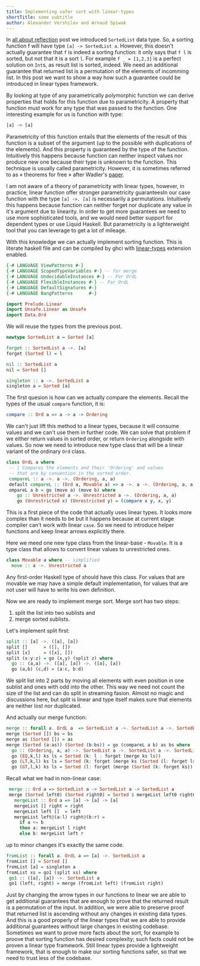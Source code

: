 ```yaml
---
title: Implementing safer sort with linear-types
shortTitle: some subtitle
author: Alexander Vershilov and Arnaud Spiwak
---
```


In [all about reflection](https://www.tweag.io/posts/2017-12-21-reflection-tutorial.html)
post we introduced `SortedList` data type. So, a sorting function f will have type
`[a] -> SortedList a`. However, this doesn't actually guarantee that `f` is indeed
a sorting function: it only says that `f l` is sorted, but not that it is a sort `l`.
For example `f _ = [1,2,3]` is a perfect solution on `Int`s, as result list is sorted,
indeed. We need an additional guarantee that returned list is a permutation of the
elements of incomming list. In this post we want to show a way how such a guarantee
could be introduced in linear types framework.

By looking at type of any parametrically polymorphic function we can derive properties
that holds for this function due to parametricity. A property that function must work
for any type that was passed to the function. One interesting example for us is function
with type:

```haskell
[a] -> [a]
```

Parametricity of this function entails  that the elements of the result of this function
is a subset of the argument (up to the possible with duplications of the elements). And
this property is guaranteed by the type of the function. Intuitively this happens because
function can neither inspect values nor produce new one because their type is unknown to
the function.  This technique is usually called parametricity. However, it is sometimes
referred to as « theorems for free » after Wadler's [paper](http://citeseer.ist.psu.edu/viewdoc/summary?doi=10.1.1.38.9875).

I am not aware of a theory of parametricity with linear types, however, in practice,
linear function offer stronger parametricity guaranteesIn our case function with the 
type `[a] ->. [a]` is necessarily a permutations. Intuitively this happens because function
can neither forget nor duplicate any value
in it's argument due to linearity. In order to get more guarantees we need to use more
sophisticated tools, and we would need better support for dependent types or use Liquid
Haskell. But parametricity is a lighterweight tool that you can leverage to get a lot of
mileage.

With this knowledge we can actually implement sorting function.
This is literate haskell file and can be compiled by ghci with [linear-types](https://arxiv.org/abs/1710.09756)
extension enabled.

```haskell
{-# LANGUAGE ViewPatterns #-}
{-# LANGUAGE ScopedTypeVariables #-} -- for merge
{-# LANGUAGE UndecidableInstances #-} -- For OrdL
{-# LANGUAGE FlexibleInstances #-} -- For OrdL
{-# LANGUAGE DefaultSignatures #-}
{-# LANGUAGE BangPatterns      #-}

import Prelude.Linear
import Unsafe.Linear as Unsafe
import Data.Ord
```

We will reuse the types from the previous post.

```haskell
newtype SortedList a = Sorted [a]

forget :: SortedList a ->. [a]
forget (Sorted l) = l

nil :: SortedList a
nil = Sorted []

singleton :: a ->. SortedList a
singleton a = Sorted [a]
```

The first quesion is how can we actually compare the elements.
Recall the types of the usual `compare` function, it is:

```haskell
compare :: Ord a => a -> a -> Ordering
```

We can't just lift this method to a linear types, because it
will consume values and we can't use them in further code.
We can solve that problem if we either return values in sorted
order, or return `Ordering` alongside with values. So now we need
to introduce new type class that will be a linear variant of the
ordinary `Ord` class.

```haskell
class OrdL a where
 -- | Compares the elements and their 'Ordering' and values
 -- that are by convention in the sorted order.
 compareL :: a ->. a ->. (Ordering, a, a)
 default compareL :: (Ord a, Movable a) => a ->. a ->. (Ordering, a, a)
 ompareL a b = go (move a) (move b) where
    go :: Unrestricted a ->. Unrestricted a ->. (Ordering, a, a)
    go (Unrestricted x) (Unrestricted y) = (compare x y, x, y)
```

This is a first piece of the code that actually uses linear types.
It looks more complex than it needs to be but it happens because
at current stage compiler can't work with linear `case`. So we need
to introduce helper functions and keep linear arrows explicitly there.

Here we meed one new type class from the linear-base - `Movable`.
It is a type class  that allows to convert linear values to unrestricted ones.

```haskell
class Movable a where -- simplified
  move :: a ->. Unrestricted a
```

Any first-order Haskell type of should have this class. For values that are
movable we may have a simple default implementation, for values that are
not user will have to write his own definition.

Now we are ready to implement merge sort. Merge sort has two steps:

  1. split the list into two sublists and
  2. merge sorted sublists.

Let's implement split first:

```haskell
split :: [a] ->. ([a], [a])
split []      = ([], [])
split [x]     = ([x], [])
split (x:y:z) = go (x,y) (split z) where
  go :: (a,a) ->. ([a], [a]) ->. ([a], [a])
  go (a,b) (c,d) = (a:c, b:d)
```

We split list into 2 parts by moving all elements with even position in one
sublist and ones with odd into the other. This way we need not count the size
of the list and can do split in streaming fasion. Almost no magic and discussions
here, but split is linear and type itself makes sure that elements are neither
lost nor duplicated.

And actually our merge function:

```haskell
merge :: forall a. OrdL a  => SortedList a ->. SortedList a ->. SortedList a
merge (Sorted []) bs = bs
merge as (Sorted []) = as
merge (Sorted (a:as)) (Sorted (b:bs)) = go (compareL a b) as bs where
  go :: (Ordering, a, a) ->. SortedList a ->. SortedList a ->. SortedList a
  go (EQ,k,l) ks ls = Sorted (k: l : forget (merge ks ls))
  go (LT,k,l) ks ls = Sorted (k: forget (merge ks (Sorted (l: forget ls))))
  go (GT,l,k) ks ls = Sorted (l: forget (merge (Sorted (k: forget ks)) ls))
```

Recall what we had in non-linear case:

```Haskell
 merge :: Ord a => SortedList a -> SortedList a -> SortedList a
 merge (Sorted left0) (Sorted right0) = Sorted $ mergeList left0 right0 where
   mergeList :: Ord a => [a] -> [a] -> [a]
   mergeList [] right = right
   mergeList left []  = left
   mergeList left@(a:l) right@(b:r) =
     if a <= b
     then a: mergeList l right
     else b: mergeList left r
```

up to minor changes it's exactly the same code.

```haskell
fromList :: forall a. OrdL a => [a] ->. SortedList a
fromList [] = Sorted []
fromList [a] = singleton a
fromList xs = go1 (split xs) where
 go1 :: ([a], [a]) ->. SortedList a
 go1 (left, right) = merge (fromList left) (fromList right)
```

Just by changing the arrow types in our functions to linear we are able to get
additional guarantees that are enough to prove that the returned result is a
permutation of the input. In addition, we were able to preserve proof that
returned list is ascending without any changes in existing data types. And this
is a good properly of the linear types that we are able to provide additional
guarantees without large changes in existing codebase. Sometimes we want to prove
more facts about the sort, for example to proove that sorting function has
desired complexity; such facts could not be proven a linear type framework.
Still linear types provide a lightweight framework, that is enough to make our
sorting functions safer, so that we need to trust less of the codebase.

